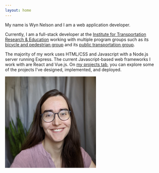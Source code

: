 ```yaml
---
layout: home
---
```


<div class="flex-wrapper">
  <div class="leftText">
  <p>
  My name is Wyn Nelson and I am a web application developer.
  </p>
  <p>
  Currently, I am a full-stack developer at the 
  <a href="https://itre.ncsu.edu/">Institute for Transportation Research & Education</a>
  working with multiple program groups such as its 
  <a href="https://itre.ncsu.edu/focus/bike-ped/">bicycle and pedestrian group</a>
  and its
  <a href="https://itre.ncsu.edu/focus/transit/">public transportation group</a>.
  </p>
  <p>
  The majority of my work uses HTML/CSS and Javascript with a Node.js server running Express.
  The current Javascript-based web frameworks I work with are React and Vue.js.
  On 
  <a href="/projects">my projects tab</a>,
  you can explore some of the projects I've designed, implemented, and deployed.
  </p>
  </div>
  <img src="/assets/headShotOfWyn.jpg" alt="A headshot of Wyn wearing glasses and smiling. Her long brown hair is let down and drapes over her dusty rose shirt." width="300" height="300">
</div>


